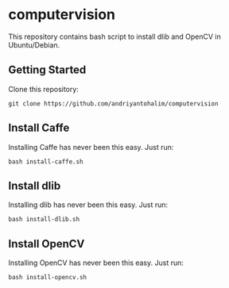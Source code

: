 # computervision
This repository contains bash script to install dlib and OpenCV in Ubuntu/Debian.

## Getting Started
Clone this repository:
```
git clone https://github.com/andriyantohalim/computervision
```

## Install Caffe
Installing Caffe has never been this easy. Just run:
```
bash install-caffe.sh
```

## Install dlib
Installing dlib has never been this easy. Just run:
```
bash install-dlib.sh
```

## Install OpenCV
Installing OpenCV has never been this easy. Just run:
```
bash install-opencv.sh
```
